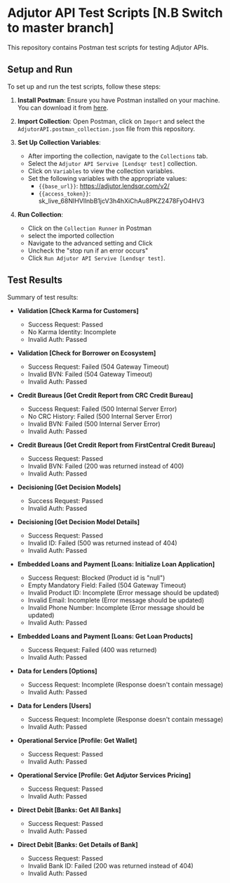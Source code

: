# Adjutor API Test Scripts [N.B Switch to master branch]

This repository contains Postman test scripts for testing Adjutor APIs.

## Setup and Run

To set up and run the test scripts, follow these steps:

1. **Install Postman**: Ensure you have Postman installed on your machine. You can download it from [here](https://www.postman.com/downloads/).

2. **Import Collection**: Open Postman, click on `Import` and select the `AdjutorAPI.postman_collection.json` file from this repository.

3. **Set Up Collection Variables**:
   - After importing the collection, navigate to the `Collections` tab.
   - Select the `Adjutor API Servive [Lendsqr test]` collection.
   - Click on `Variables` to view the collection variables.
   - Set the following variables with the appropriate values:
     - `{{base_url}}`: https://adjutor.lendsqr.com/v2/
     - `{{access_token}}`: sk_live_68NIHVllnbB1jcV3h4hXiChAu8PKZ2478FyO4HV3


4. **Run Collection**: 
    - Click on the `Collection Runner` in Postman 
    - select the imported collection
    - Navigate to the advanced setting and Click
    - Uncheck the "stop run if an error occurs"
    - Click `Run Adjutor API Servive [Lendsqr test]`.

## Test Results

Summary of test results:

- **Validation [Check Karma for Customers]**
  - Success Request: Passed
  - No Karma Identity: Incomplete
  - Invalid Auth: Passed

- **Validation [Check for Borrower on Ecosystem]**
  - Success Request: Failed (504 Gateway Timeout)
  - Invalid BVN: Failed (504 Gateway Timeout)
  - Invalid Auth: Passed

- **Credit Bureaus [Get Credit Report from CRC Credit Bureau]**
  - Success Request: Failed (500 Internal Server Error)
  - No CRC History: Failed (500 Internal Server Error)
  - Invalid BVN: Failed (500 Internal Server Error)
  - Invalid Auth: Passed

- **Credit Bureaus [Get Credit Report from FirstCentral Credit Bureau]**
  - Success Request: Passed
  - Invalid BVN: Failed (200 was returned instead of 400)
  - Invalid Auth: Passed

- **Decisioning [Get Decision Models]**
  - Success Request: Passed
  - Invalid Auth: Passed

- **Decisioning [Get Decision Model Details]**
  - Success Request: Passed
  - Invalid ID: Failed (500 was returned instead of 404)
  - Invalid Auth: Passed

- **Embedded Loans and Payment [Loans: Initialize Loan Application]**
  - Success Request: Blocked (Product id is "null")
  - Empty Mandatory Field: Failed (504 Gateway Timeout)
  - Invalid Product ID: Incomplete (Error message should be updated)
  - Invalid Email: Incomplete (Error message should be updated)
  - Invalid Phone Number: Incomplete (Error message should be updated)
  - Invalid Auth: Passed

- **Embedded Loans and Payment [Loans: Get Loan Products]**
  - Success Request: Failed (400 was returned)
  - Invalid Auth: Passed

- **Data for Lenders [Options]**
  - Success Request: Incomplete (Response doesn't contain message)
  - Invalid Auth: Passed

- **Data for Lenders [Users]**
  - Success Request: Incomplete (Response doesn't contain message)
  - Invalid Auth: Passed

- **Operational Service [Profile: Get Wallet]**
  - Success Request: Passed
  - Invalid Auth: Passed

- **Operational Service [Profile: Get Adjutor Services Pricing]**
  - Success Request: Passed
  - Invalid Auth: Passed

- **Direct Debit [Banks: Get All Banks]**
  - Success Request: Passed
  - Invalid Auth: Passed

- **Direct Debit [Banks: Get Details of Bank]**
  - Success Request: Passed
  - Invalid Bank ID: Failed (200 was returned instead of 404)
  - Invalid Auth: Passed
